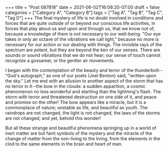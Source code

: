 +++
title = "Post 087818"
date = 2021-06-02T16:06:20-07:00
draft = false
categories = ["Category A", "Category B"]
tags = ["Tag A", "Tag B", "Tag C", "Tag D"]
+++
The final mystery of life is no doubt involved in conditions and forces that are quite outside of or beyond our conscious life activities, in forces that play about us and upon and through us, that we know not of, because a knowledge of them is not necessary to our well-being. "Our eye takes in only an octave of the vibrations we call light," because no more is necessary for our action or our dealing with things. The invisible rays of the spectrum are potent, but they are beyond the ken of our senses. There are sounds or sound vibrations that we do not hear; our sense of touch cannot recognize a gossamer, or the gentler air movements.

I began with the contemplation of the beauty and terror of the thunderbolt--"God's autograph," as one of our poets (Joel Benton) said, "written upon the sky." Let me end with an allusion to another aspect of the storm that has no terror in it--the bow in the clouds: a sudden apparition, a cosmic phenomenon no less wonderful and startling than the lightning's flash. The storm with terror and threatened destruction on one side of it, and peace and promise on the other! The bow appears like a miracle, but it is a commonplace of nature; unstable as life, and beautiful as youth. The raindrops are not changed, the light is not changed, the laws of the storms are not changed; and yet, behold this wonder!

But all these strange and beautiful phenomena springing up in a world of inert matter are but faint symbols of the mystery and the miracle of the change of matter from the non-living to the living, from the elements in the clod to the same elements in the brain and heart of man.
